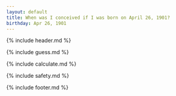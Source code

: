 ```yaml
---
layout: default
title: When was I conceived if I was born on April 26, 1901?
birthday: Apr 26, 1901
---
```


{% include header.md %}

{% include guess.md %}

{% include calculate.md %}

{% include safety.md %}

{% include footer.md %}



